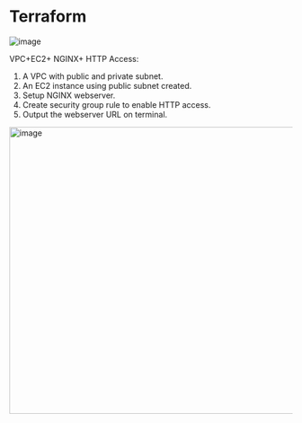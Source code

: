 # Terraform
![image](https://github.com/user-attachments/assets/3406ef13-916b-4795-8b68-a35824b67abf)



VPC+EC2+ NGINX+ HTTP Access:  

  1. A VPC with public and private subnet.
  2. An EC2 instance using public subnet created.
  3. Setup NGINX webserver.
  4. Create security group rule to enable HTTP access.
  5. Output the webserver URL on terminal.
     
<img width="511" alt="image" src="https://github.com/user-attachments/assets/c0e7cda7-bbc5-4527-9955-e9fce7985563">
